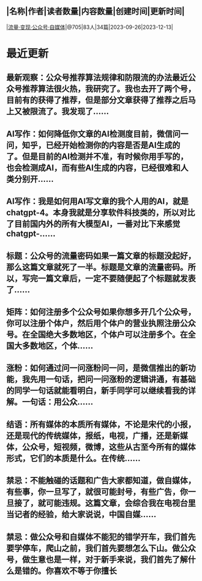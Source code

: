 |名称|作者|读者数量|内容数量|创建时间|更新时间|
---
|[流量·变现·公众号·自媒体](https://xiaobot.net/p/8977602?refer=0b133df9-27dc-423b-8101-639049001c13)|@705|83人|34篇|2023-09-26|2023-12-13|

# 最近更新
## 最新观察：公众号推荐算法规律和防限流的办法最近公众号推荐算法很火热，我研究了。我也去开了两个号，目前有的获得了推荐，但是部分文章获得了推荐之后马上又被限流了。我发现了......
## AI写作：如何降低你文章的AI检测度目前，微信问一问，知乎，已经开始检测你的内容是否是AI生成的了。但是目前的AI检测并不准，有时候你用手写的，也会检测成AI，而有些AI生成的内容，已经很难和人类分别开......
## AI写作：我是如何用AI写文章的我个人用的AI，就是chatgpt-4。本身我就是分享软件科技类的，所以对比了目前国内外的所有大模型AI，一番对比下来感觉chatgpt-......
## 标题：公众号的流量密码如果一篇文章的标题没起好，那么这篇文章就死了一半。标题是文章的流量密码。所以，写完一篇文章后，一定不要随便起了个标题就发表了......
## 矩阵：如何注册多个公众号如果你想多开几个公众号，你可以注册个体户，然后用个体户的营业执照注册公众号。在全国绝大多数地区，个体户可以注册多个。在全国大多数地区，个体......
## 涨粉：如何通过问一问涨粉问一问，是微信推出的新功能，我先用一句话，把问一问涨粉的逻辑讲通，有基础的同学一句话就能看明白，新手同学可以继续看我的详解。一句话：用公众......
## 结语：所有媒体的本质所有媒体，不论是宋代的小报，还是现代的传统媒体，报纸，电视，广播，还是新媒体，公众号，短视频，微博，这些从古至今所有的媒体形式，它们的本质是什么。在传统......
## 禁忌：不能触碰的话题和广告大家都知道，做自媒体，有些事，你一旦写了，就很可能封号，有些广告，你一旦接了，就可能违规。这篇文章，会综合我在电视台里当记者的经验，给大家说说，中国自媒......
## 禁忌：做公众号和自媒体不能犯的错学开车，我们首先要学停车，爬山之前，我们首先要想怎么下山。做公众号，做生意也是一样，对于新手来说，我们首先了解什么是错的。你喜欢不等于你擅长


